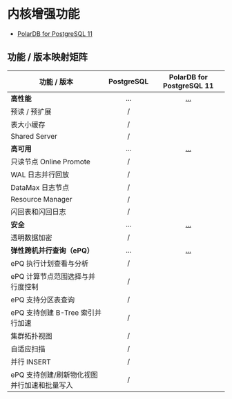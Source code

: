# 内核增强功能

- [PolarDB for PostgreSQL 11](./v11/README.md)

## 功能 / 版本映射矩阵

<table>
<thead>
<tr>
<th>功能 / 版本</th>
<th style="text-align:center">PostgreSQL</th>
<th style="text-align:center">PolarDB for PostgreSQL 11</th>
</tr>
</thead>
<tbody>
<tr>
<td><strong>高性能</strong></td>
<td style="text-align:center">...</td>
<td style="text-align:center"><a href="./v11/performance/">...</a></td>
</tr>
<tr>
<td>预读 / 预扩展</td>
<td style="text-align:center">/</td>
<td style="text-align:center"><a href="./v11/performance/bulk-read-and-extend.html"><Badge type="tip" text="V11 / v1.1.1-" vertical="top" /></a></td>
</tr>
<tr>
<td>表大小缓存</td>
<td style="text-align:center">/</td>
<td style="text-align:center"><a href="./v11/performance/rel-size-cache.html"><Badge type="tip" text="V11 / v1.1.10-" vertical="top" /></a></td>
</tr>
<tr>
<td>Shared Server</td>
<td style="text-align:center">/</td>
<td style="text-align:center"><a href="./v11/performance/shared-server.html"><Badge type="tip" text="V11 / v1.1.30-" vertical="top" /></a></td>
</tr>
<tr>
<td><strong>高可用</strong></td>
<td style="text-align:center">...</td>
<td style="text-align:center"><a href="./v11/availability/">...</a></td>
</tr>
<tr>
<td>只读节点 Online Promote</td>
<td style="text-align:center">/</td>
<td style="text-align:center"><a href="./v11/availability/avail-online-promote.html"><Badge type="tip" text="V11 / v1.1.1-" vertical="top" /></a></td>
</tr>
<tr>
<td>WAL 日志并行回放</td>
<td style="text-align:center">/</td>
<td style="text-align:center"><a href="./v11/availability/avail-parallel-replay.html"><Badge type="tip" text="V11 / v1.1.17-" vertical="top" /></a></td>
</tr>
<tr>
<td>DataMax 日志节点</td>
<td style="text-align:center">/</td>
<td style="text-align:center"><a href="./v11/availability/datamax.html"><Badge type="tip" text="V11 / v1.1.6-" vertical="top" /></a></td>
</tr>
<tr>
<td>Resource Manager</td>
<td style="text-align:center">/</td>
<td style="text-align:center"><a href="./v11/availability/resource-manager.html"><Badge type="tip" text="V11 / v1.1.1-" vertical="top" /></a></td>
</tr>
<tr>
<td>闪回表和闪回日志</td>
<td style="text-align:center">/</td>
<td style="text-align:center"><a href="./v11/availability/flashback-table.html"><Badge type="tip" text="V11 / v1.1.22-" vertical="top" /></a></td>
</tr>
<tr>
<td><strong>安全</strong></td>
<td style="text-align:center">...</td>
<td style="text-align:center"><a href="./v11/security/">...</a></td>
</tr>
<tr>
<td>透明数据加密</td>
<td style="text-align:center">/</td>
<td style="text-align:center"><a href="./v11/security/tde.html"><Badge type="tip" text="V11 / v1.1.1-" vertical="top" /></a></td>
</tr>
<tr>
<td><strong>弹性跨机并行查询（ePQ）</strong></td>
<td style="text-align:center">...</td>
<td style="text-align:center"><a href="./v11/epq/">...</a></td>
</tr>
<tr>
<td>ePQ 执行计划查看与分析</td>
<td style="text-align:center">/</td>
<td style="text-align:center"><a href="./v11/epq/epq-explain-analyze.html"><Badge type="tip" text="V11 / v1.1.22-" vertical="top" /></a></td>
</tr>
<tr>
<td>ePQ 计算节点范围选择与并行度控制</td>
<td style="text-align:center">/</td>
<td style="text-align:center"><a href="./v11/epq/epq-node-and-dop.html"><Badge type="tip" text="V11 / v1.1.20-" vertical="top" /></a></td>
</tr>
<tr>
<td>ePQ 支持分区表查询</td>
<td style="text-align:center">/</td>
<td style="text-align:center"><a href="./v11/epq/epq-partitioned-table.html"><Badge type="tip" text="V11 / v1.1.17-" vertical="top" /></a></td>
</tr>
<tr>
<td>ePQ 支持创建 B-Tree 索引并行加速</td>
<td style="text-align:center">/</td>
<td style="text-align:center"><a href="./v11/epq/epq-create-btree-index.html"><Badge type="tip" text="V11 / v1.1.15-" vertical="top" /></a></td>
</tr>
<tr>
<td>集群拓扑视图</td>
<td style="text-align:center">/</td>
<td style="text-align:center"><a href="./v11/epq/cluster-info.html"><Badge type="tip" text="V11 / v1.1.20-" vertical="top" /></a></td>
</tr>
<tr>
<td>自适应扫描</td>
<td style="text-align:center">/</td>
<td style="text-align:center"><a href="./v11/epq/adaptive-scan.html"><Badge type="tip" text="V11 / v1.1.17-" vertical="top" /></a></td>
</tr>
<tr>
<td>并行 INSERT</td>
<td style="text-align:center">/</td>
<td style="text-align:center"><a href="./v11/epq/parallel-dml.html"><Badge type="tip" text="V11 / v1.1.17-" vertical="top" /></a></td>
</tr>
<tr>
<td>ePQ 支持创建/刷新物化视图并行加速和批量写入</td>
<td style="text-align:center">/</td>
<td style="text-align:center"><a href="./v11/epq/epq-ctas-mtview-bulk-insert.html"><Badge type="tip" text="V11 / v1.1.30-" vertical="top" /></a></td>
</tr>
</tbody>
</table>
